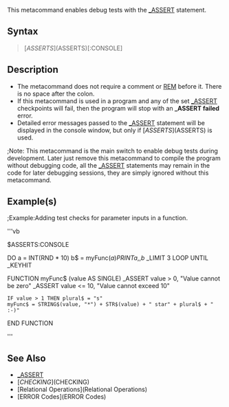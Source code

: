 This metacommand enables debug tests with the [_ASSERT](_ASSERT) statement.


## Syntax

> [$ASSERTS]($ASSERTS)[:CONSOLE]


## Description

* The metacommand does not require a comment or [REM](REM) before it. There is no space after the colon.
* If this metacommand is used in a program and any of the set [_ASSERT](_ASSERT) checkpoints will fail, then the program will stop with an **_ASSERT failed** error.
* Detailed error messages passed to the [_ASSERT](_ASSERT) statement will be displayed in the console window, but only if [$ASSERTS]($ASSERTS) is used.

;Note: This metacommand is the main switch to enable debug tests during development. Later just remove this metacommand to compile the program without debugging code, all the [_ASSERT](_ASSERT) statements may remain in the code for later debugging sessions, they are simply ignored without this metacommand.


## Example(s)

;Example:Adding test checks for parameter inputs in a function.

'''vb

$ASSERTS:CONSOLE

DO
    a = INT(RND * 10)
    b$ = myFunc$(a)
    PRINT a, , b$
    _LIMIT 3
LOOP UNTIL _KEYHIT

FUNCTION myFunc$ (value AS SINGLE)
    _ASSERT value > 0, "Value cannot be zero"
    _ASSERT value <= 10, "Value cannot exceed 10"

    IF value > 1 THEN plural$ = "s"
    myFunc$ = STRING$(value, "*") + STR$(value) + " star" + plural$ + " :-)"
END FUNCTION

'''


## See Also

* [_ASSERT](_ASSERT)
* [$CHECKING]($CHECKING)
* [Relational Operations](Relational Operations)
* [ERROR Codes](ERROR Codes)




